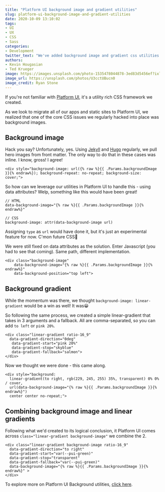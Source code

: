 ```yaml
---
title: "Platform UI background image and gradient utilities"
slug: platform-ui-background-image-and-gradient-utilities
date: 2020-10-09 13:10:02
tags:
- UI
- UX 
- CSS
- Sass
categories:
- Development
twitter_text: "We've added background image and gradient css utilities to Platform UI!"
authors: 
- Kevin Hougasian
- Ted Krueger
image: https://images.unsplash.com/photo-1535478044878-3ed83d5456ef?ixlib=rb-1.2.1&amp;auto=format&amp;fit=crop&amp;w=1069&amp;q=80
image_url: https://unsplash.com/photos/U3cctUBucn0
image_credit: Ryan Stone
---
```


If you're not familiar with [Platform UI](https://style.rimdev.io/), it's a utility rich CSS framework we created.

As we look to migrate all of our apps and static sites to Platform UI, we realized that one of the core CSS issues we regularly hacked into place was background images. 

## Background image

Hack you say? Unfortunately, yes. Using [Jekyll](https://jekyllrb.com/) and [Hugo](https://gohugo.io/) regularly, we pull hero images from front matter. The only way to do that in these cases was inline. I know, gross! I agree!

```
<div style="background-image: url({% raw %}{{ .Params.backgroundImage }}{% endraw%}); background-repeat: no-repeat; background-size: cover;">
```

So how can we leverage our utilities in Platform UI to handle this - using data attributes? Welp, something like this would have been great! 

```
// HTML
data-background-image="{% raw %}{{ .Params.backgroundImage }}{% endraw%}"

// CSS
background-image: attr(data-background-image url)

```

Assigning `type` as `url` would have done it, but it's just an experimental feature for now. C'mon future CSS🤞

We were still fixed on data attributes as the solution. Enter Javascript (you had to see that coming). Same path, different implementation.

```
<div class="background-image" 
    data-background-image="{% raw %}{{ .Params.backgroundImage }}{% endraw%}"
    data-background-position="top left">
```    

## Background gradient

While the momentum was there, we thought `background-image: linear-gradient` would be a win as well! It was😀

So following the same process, we created a simple linear-gradient that takes in 3 arguments and a fallback. All are comma-separated, so you can add `to left` or `pink 20%`. 

```
<div class="linear-gradient ratio-16_9"
  data-gradient-direction="0deg"
   data-gradient-start="pink 20%"
   data-gradient-stop="skyblue"
   data-gradient-fallback="salmon">
</div>
```
Now we thought we were done - this came along.

```
<div style="background: 
  linear-gradient(to right, rgb(229, 245, 255) 35%, transparent) 0% 0% / cover, 
  url(data-background-image="{% raw %}{{ .Params.backgroundImage }}{% endraw%}") 
  center center no-repeat;">

```
## Combining background image and linear gradients

Following what we'd created to its logical conclusion, it Platform UI comes across `class="linear-gradient background-image"` we combine the 2.

```
<div class="linear-gradient background-image ratio-16_9"
  data-gradient-direction="to right"
  data-gradient-start="var(--pui-green)"
  data-gradient-stop="transparent"
  data-gradient-fallback="var(--pui-green)"
  data-background-image="{% raw %}{{ .Params.backgroundImage }}{% endraw%}" >
</div>
```

To explore more on Platform UI Background utilities, [click here](https://style.rimdev.io/section-utilities.html#pui-utilities-background).
